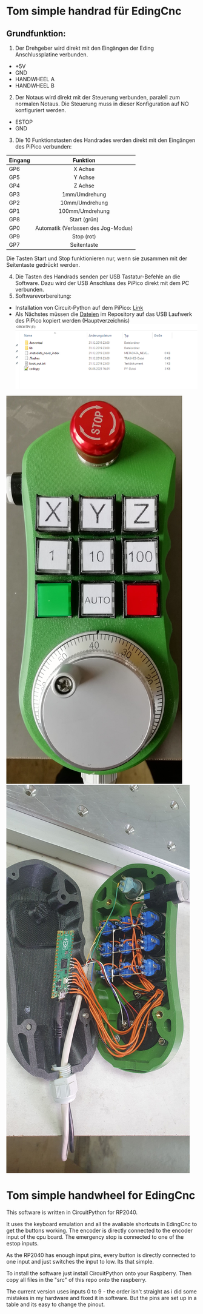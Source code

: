 # Tom simple handrad für EdingCnc
## Grundfunktion:
  1.  Der Drehgeber wird direkt mit den Eingängen der Eding Anschlussplatine verbunden.
  * +5V 
  * GND
  * HANDWHEEL A
  * HANDWHEEL B
  2.  Der Notaus wird direkt mit der Steuerung verbunden, paralell zum normalen Notaus. Die Steuerung muss in dieser Konfiguration auf NO konfiguriert werden. 
  * ESTOP
  * GND
  3. Die 10 Funktionstasten des Handrades werden direkt mit den Eingängen des PiPico verbunden:

| Eingang | Funktion |
| --- |:-------------:|
| GP6 | X Achse |
| GP5 | Y Achse |
| GP4 | Z Achse |
| GP3 | 1mm/Umdrehung |
| GP2 | 10mm/Umdrehung |
| GP1 | 100mm/Umdrehung |
| GP8 | Start (grün) |
| GP0 | Automatik (Verlassen des Jog-Modus) |
| GP9 | Stop (rot) |
| GP7 | Seitentaste |

Die Tasten Start und Stop funktionieren nur, wenn sie zusammen mit der Seitentaste gedrückt werden.

  4.  Die Tasten des Handrads senden per USB Tastatur-Befehle an die Software. Dazu wird der USB Anschluss des PiPico direkt mit dem PC verbunden.
  5.  Softwarevorbereitung:
  * Installation von Circuit-Python auf dem PiPico: [Link](https://www.elektronik-kompendium.de/sites/raspberry-pi/2706221.htm)
  * Als Nächstes müssen die [Dateien](https://github.com/TheBlueManCoding/tshwEdingCnc/tree/199bb3092f33bc8e6d63e5b14984a9f44689c26b/src) im Repository auf das USB Laufwerk des PiPico kopiert werden (Hauptverzeichnis)
![Handwheel](https://github.com/TheBlueManCoding/tshwEdingCnc/blob/67d1aaba23f07c7498afed532d94e842163adbea/img/FolderStructure.png)





![Handwheel](https://github.com/TheBlueManCoding/tshwEdingCnc/blob/main/img/Layout.jpg)
![Handwheel](https://github.com/TheBlueManCoding/tshwEdingCnc/blob/main/img/Handrad_innen.jpg)

# Tom simple handwheel for EdingCnc

This software is written in CircuitPython for RP2040.

It uses the keyboard emulation and all the avaliable shortcuts in EdingCnc to get the buttons working.
The encoder is directly connected to the encoder input of the cpu board. The emergency stop is connected to one of the estop inputs.

As the RP2040 has enough input pins, every button is directly connected to one input and just switches the input to low. Its that simple.

To install the software just install CircuitPython onto your Raspberry. Then copy all files in the "src" of this repo onto the raspberry.

The current version uses inputs 0 to 9 - the order isn't straight as i did some mistakes in my hardware and fixed it in software.
But the pins are set up in a table and its easy to change the pinout.
